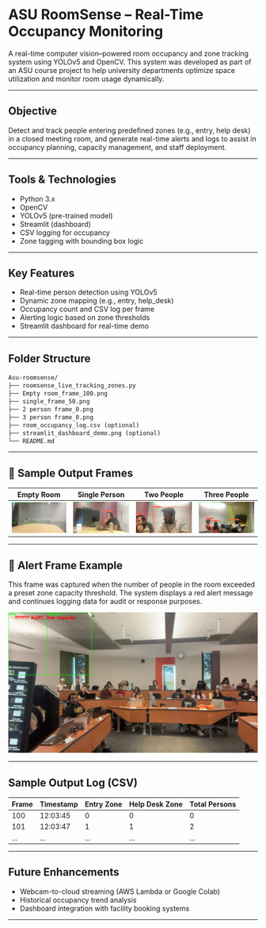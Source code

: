 # ASU RoomSense – Real-Time Occupancy Monitoring

A real-time computer vision–powered room occupancy and zone tracking system using YOLOv5 and OpenCV. This system was developed as part of an ASU course project to help university departments optimize space utilization and monitor room usage dynamically.

---

## Objective

Detect and track people entering predefined zones (e.g., entry, help desk) in a closed meeting room, and generate real-time alerts and logs to assist in occupancy planning, capacity management, and staff deployment.

---

## Tools & Technologies

- Python 3.x  
- OpenCV  
- YOLOv5 (pre-trained model)  
- Streamlit (dashboard)  
- CSV logging for occupancy  
- Zone tagging with bounding box logic  

---

## Key Features

-  Real-time person detection using YOLOv5  
-  Dynamic zone mapping (e.g., entry, help_desk)  
-  Occupancy count and CSV log per frame  
-  Alerting logic based on zone thresholds  
-  Streamlit dashboard for real-time demo  

---

## Folder Structure

```
Asu-roomsense/
├── roomsense_live_tracking_zones.py
├── Empty room_frame_100.png
├── single_frame_50.png
├── 2 person frame_0.png
├── 3 person frame_0.png
├── room_occupancy_log.csv (optional)
├── streamlit_dashboard_demo.png (optional)
└── README.md
```


---

## 📸 Sample Output Frames

| Empty Room | Single Person | Two People | Three People |
|------------|---------------|------------|---------------|
| ![Empty](Empty%20room_frame_100.png) | ![1](single_frame_50.png) | ![2](2%20person%20frame_0.png) | ![3](3%20person%20frame_0.png) |

---
## 🚨 Alert Frame Example

This frame was captured when the number of people in the room exceeded a preset zone capacity threshold. The system displays a red alert message and continues logging data for audit or response purposes.

![Over Capacity Alert](alert_frame_140.png)

---

##  Sample Output Log (CSV)

| Frame | Timestamp | Entry Zone | Help Desk Zone | Total Persons |
|-------|-----------|------------|----------------|----------------|
| 100   | 12:03:45  | 0          | 0              | 0              |
| 101   | 12:03:47  | 1          | 1              | 2              |
| ...   | ...       | ...        | ...            | ...            |

---

##  Future Enhancements

- Webcam-to-cloud streaming (AWS Lambda or Google Colab)
- Historical occupancy trend analysis
- Dashboard integration with facility booking systems

---




